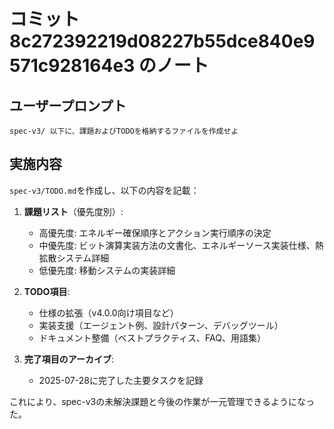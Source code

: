 # コミット 8c272392219d08227b55dce840e9571c928164e3 のノート

## ユーザープロンプト

```
spec-v3/ 以下に、課題およびTODOを格納するファイルを作成せよ
```

## 実施内容

`spec-v3/TODO.md`を作成し、以下の内容を記載：

1. **課題リスト**（優先度別）:
   - 高優先度: エネルギー確保順序とアクション実行順序の決定
   - 中優先度: ビット演算実装方法の文書化、エネルギーソース実装仕様、熱拡散システム詳細
   - 低優先度: 移動システムの実装詳細

2. **TODO項目**:
   - 仕様の拡張（v4.0.0向け項目など）
   - 実装支援（エージェント例、設計パターン、デバッグツール）
   - ドキュメント整備（ベストプラクティス、FAQ、用語集）

3. **完了項目のアーカイブ**:
   - 2025-07-28に完了した主要タスクを記録

これにより、spec-v3の未解決課題と今後の作業が一元管理できるようになった。